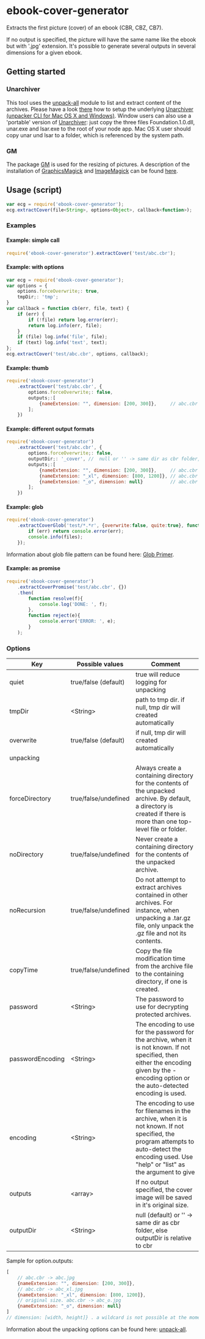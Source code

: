# ebook-cover-generator

Extracts the first picture (cover) of an ebook (CBR, CBZ, CB7).

If no output is specified, the picture will have the same name like the ebook but with '.jpg' extension.
It's possible to generate several outputs in several dimensions for a given ebook.

## Getting started

### Unarchiver
This tool uses the [unpack-all](https://www.npmjs.com/package/unpack-all) module to list and extract content of the archives.
Please have a look [there]() how to setup the underlying [Unarchiver (unpacker CLI for Mac OS X and Windows)](http://unarchiver.c3.cx/commandline).
Window users can also use a 'portable' version of [Unarchiver](http://unarchiver.c3.cx/commandline): just copy the three files Foundation.1.0.dll, unar.exe and lsar.exe to the root of your node app.
Mac OS X user should copy unar und lsar to a folder, which is referenced by the system path.

### GM
The package [GM](https://www.npmjs.com/package/gm) is used for the resizing of pictures. A description of the installation of [GraphicsMagick](http://www.graphicsmagick.org/) and [ImageMagick](http://www.imagemagick.org/) can be found [here](https://www.npmjs.com/package/gm).  

## Usage (script)
```js
var ecg = require('ebook-cover-generator'); 
ecg.extractCover(file<String>, options<Object>, callback<function>);
```

### Examples

#### Example: simple call
```js
require('ebook-cover-generator').extractCover('test/abc.cbr');
```
#### Example: with options
```js
var ecg = require('ebook-cover-generator');
var options = {
    options.forceOverwrite;: true,
    tmpDir;: 'tmp'; 
}
var callback = function cb(err, file, text) {
    if (err) {
        if (!file) return log.error(err);
        return log.info(err, file);
    }
    if (file) log.info('file', file);
    if (text) log.info('text', text);
};
ecg.extractCover('test/abc.cbr', options, callback);
```

#### Example: thumb
```js
require('ebook-cover-generator')
    .extractCover('test/abc.cbr', {
        options.forceOverwrite;: false,
        outputs;:[
            {nameExtension: "", dimension: [200, 300]},     // abc.cbr -> abc.jpg
        ];
    })
```

#### Example: different output formats
```js
require('ebook-cover-generator')
    .extractCover('test/abc.cbr', {
        options.forceOverwrite;: false,
        outputDir;: '_cover', //  null or '' -> same dir as cbr folder, else outputDir is relative to cbr
        outputs;:[
            {nameExtension: "", dimension: [200, 300]},     // abc.cbr -> abc.jpg
            {nameExtension: "_xl", dimension: [800, 1200]}, // abc.cbr -> abc_xl.jpg
            {nameExtension: "_o", dimension: null}          // abc.cbr -> abc_o.jpg, original size.
        ];
    })
```

#### Example: glob
```js
require('ebook-cover-generator')
    .extractCoverGlob('test/*.*r', {overwrite:false, quite:true}, function(err, files){
        if (err) return console.error(err);
        console.info(files);
    });
```
Information about glob file pattern can be found here: [Glob Primer](www.npmjs.com/package/glob#glob-primer).

#### Example: as promise
```js
require('ebook-cover-generator')
    .extractCoverPromise('test/abc.cbr', {})
    .then(
        function resolve(f){
            console.log('DONE: ', f);
        },
        function reject(e){
            console.error('ERROR: ', e);
        }
    );
```

### Options

Key       | Possible values        | Comment
--------- | -----------------------|-------------------------------------------------
quiet     | true/false (default)   | true will reduce logging for unpacking 
tmpDir    | \<String>              | path to tmp dir. if null, tmp dir will created automatically
overwrite | true/false (default)   | if null, tmp dir will created automatically
unpacking |                        |  
forceDirectory | true/false/undefined  | Always create a containing directory for the contents of the unpacked archive. By default, a directory is created if there is more than one top-level file or folder. 
noDirectory | true/false/undefined     | Never create a containing directory for the contents of the unpacked archive. 
noRecursion | true/false/undefined     | Do not attempt to extract archives contained in other archives. For instance, when unpacking a .tar.gz file, only unpack the .gz file and not its contents. 
copyTime | true/false/undefined        | Copy the file modification time from the archive file to the containing directory, if one is created. 
password | \<String>                   | The password to use for decrypting protected archives. 
passwordEncoding | \<String>           | The encoding to use for the password for the archive, when it is not known. If not specified, then either the encoding given by the -encoding option or the auto-detected encoding is used. 
encoding | \<String>                   | The encoding to use for filenames in the archive, when it is not known. If not specified, the program attempts to auto-detect the encoding used. Use "help" or "list" as the argument to give 
outputs  | \<array>                    | If no output specified, the cover image will be saved in it's original size. 
outputDir| \<String>                   | null (default) or '' -> same dir as cbr folder, else outputDir is relative to cbr 

Sample for option.outputs:
```js
[
    // abc.cbr -> abc.jpg
    {nameExtension: "", dimension: [200, 300]},   
    // abc.cbr -> abc_xl.jpg
    {nameExtension: "_xl", dimension: [800, 1200]}, 
    // original size. abc.cbr -> abc_o.jpg
    {nameExtension: "_o", dimension: null}          
]
// dimension: [width, height]} . a wildcard is not possible at the moment.
```

Information about the unpacking options can be found here: [unpack-all](www.npmjs.com/package/unpack-all).
